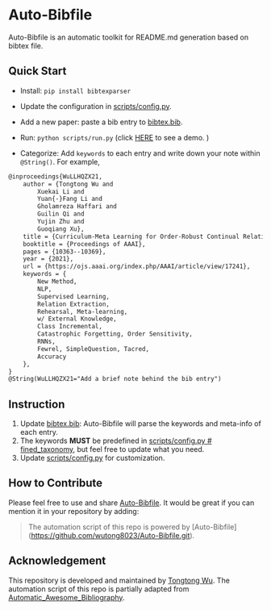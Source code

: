# Auto-Bibfile
Auto-Bibfile is an automatic toolkit for README.md generation based on bibtex file.

## Quick Start
- Install: 
```pip install bibtexparser```
  
- Update the configuration in [scripts/config.py](https://github.com/wutong8023/Auto-Bibfile/blob/master/scripts/config.py).

- Add a new paper: 
paste a bib entry to [bibtex.bib](https://github.com/wutong8023/Auto-Bibfile/blob/master/bibtex.bib).

- Run: 
```python scripts/run.py```  (click [HERE](https://github.com/wutong8023/Auto-Bibfile/tree/master/your_topic4all) to see a demo.
)

- Categorize:
Add ```keywords``` to each entry and write down your note within ```@String()```. For example,

```latex
@inproceedings{WuLLHQZX21,
    author = {Tongtong Wu and
        Xuekai Li and
        Yuan{-}Fang Li and
        Gholamreza Haffari and
        Guilin Qi and
        Yujin Zhu and
        Guoqiang Xu},
    title = {Curriculum-Meta Learning for Order-Robust Continual Relation Extraction},
    booktitle = {Proceedings of AAAI},
    pages = {10363--10369},
    year = {2021},
    url = {https://ojs.aaai.org/index.php/AAAI/article/view/17241},
    keywords = {
        New Method,
        NLP,
        Supervised Learning,
        Relation Extraction,
        Rehearsal, Meta-learning,
        w/ External Knowledge,
        Class Incremental,
        Catastrophic Forgetting, Order Sensitivity,
        RNNs,
        Fewrel, SimpleQuestion, Tacred,
        Accuracy
    },
}
@String(WuLLHQZX21="Add a brief note behind the bib entry")
```

## Instruction
1. Update [bibtex.bib](https://github.com/wutong8023/Auto-Bibfile/blob/master/bibtex.bib): Auto-Bibfile will parse the keywords and meta-info of each entry.
2. The keywords **MUST** be predefined in [scripts/config.py # fined_taxonomy](https://github.com/wutong8023/Auto-Bibfile/tree/master/scripts/config.py#L20-L73), but feel free to update what you need.
3. Update [scripts/config.py](https://github.com/wutong8023/Auto-Bibfile/blob/master/scripts/config.py) for customization.

## How to Contribute
Please feel free to use and share [Auto-Bibfile](https://github.com/wutong8023/Auto-Bibfile.git). It would be great 
if you can mention it in your repository by adding:
> The automation script of this repo is powered by \[Auto-Bibfile\](https://github.com/wutong8023/Auto-Bibfile.git).

## Acknowledgement
This repository is developed and maintained by [Tongtong Wu](https://wutong8023.site). The automation script of this repo is partially adapted from [Automatic_Awesome_Bibliography](https://github.com/TLESORT/Automatic_Awesome_Bibliography).
